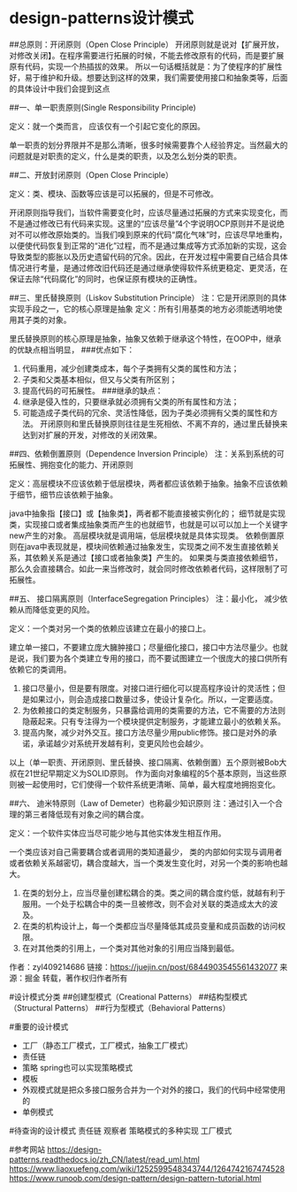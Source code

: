 # design-patterns设计模式

##总原则：开闭原则（Open Close Principle）
开闭原则就是说对【扩展开放，对修改关闭】。在程序需要进行拓展的时候，不能去修改原有的代码，而是要扩展原有代码，实现一个热插拔的效果。
所以一句话概括就是：为了使程序的扩展性好，易于维护和升级。想要达到这样的效果，我们需要使用接口和抽象类等，后面的具体设计中我们会提到这点

##一、单一职责原则(Single Responsibility Principle)

定义：就一个类而言， 应该仅有一个引起它变化的原因。

单一职责的划分界限并不是那么清晰，很多时候需要靠个人经验界定。当然最大的问题就是对职责的定义，什么是类的职责，以及怎么划分类的职责。

##二、开放封闭原则（Open Close Principle）

定义：类、模块、函数等应该是可以拓展的，但是不可修改。

开闭原则指导我们，当软件需要变化时，应该尽量通过拓展的方式来实现变化，而不是通过修改已有代码来实现。这里的“应该尽量”4个字说明OCP原则并不是说绝对不可以修改原始类的。当我们嗅到原来的代码“腐化气味”时，应该尽早地重构，以便使代码恢复到正常的“进化”过程，而不是通过集成等方式添加新的实现，这会导致类型的膨胀以及历史遗留代码的冗余。因此，在开发过程中需要自己结合具体情况进行考量，是通过修改旧代码还是通过继承使得软件系统更稳定、更灵活，在保证去除“代码腐化”的同时，也保证原有模块的正确性。

##三、里氏替换原则（Liskov Substitution Principle）
注：它是开闭原则的具体实现手段之一，它的核心原理是抽象
定义：所有引用基类的地方必须能透明地使用其子类的对象。

里氏替换原则的核心原理是抽象，抽象又依赖于继承这个特性，在OOP中，继承的优缺点相当明显，
###优点如下：
1. 代码重用，减少创建类成本，每个子类拥有父类的属性和方法；
2. 子类和父类基本相似，但又与父类有所区别；
3. 提高代码的可拓展性。
###继承的缺点：
1. 继承是侵入性的，只要继承就必须拥有父类的所有属性和方法；
2. 可能造成子类代码的冗余、灵活性降低，因为子类必须拥有父类的属性和方法。
开闭原则和里氏替换原则往往是生死相依、不离不弃的，通过里氏替换来达到对扩展的开发，对修改的关闭效果。

##四、依赖倒置原则（Dependence Inversion Principle）
注：关系到系统的可拓展性、拥抱变化的能力、开闭原则

定义：高层模块不应该依赖于低层模块，两者都应该依赖于抽象。抽象不应该依赖于细节，细节应该依赖于抽象。

java中抽象指【接口】或【抽象类】，两者都不能直接被实例化的；
细节就是实现类，实现接口或者集成抽象类而产生的也就细节，也就是可以可以加上一个关键字new产生的对象。
高层模块就是调用端，低层模块就是具体实现类。
依赖倒置原则在java中表现就是，模块间依赖通过抽象发生，实现类之间不发生直接依赖关系，其依赖关系是通过【接口或者抽象类】产生的。
如果类与类直接依赖细节，那么久会直接耦合。如此一来当修改时，就会同时修改依赖者代码，这样限制了可拓展性。

##五、 接口隔离原则（InterfaceSegregation Principles）
注：最小化， 减少依赖从而降低变更的风险。

定义：一个类对另一个类的依赖应该建立在最小的接口上。

建立单一接口，不要建立庞大臃肿接口；尽量细化接口，接口中方法尽量少。也就是说，我们要为各个类建立专用的接口，而不要试图建立一个很庞大的接口供所有依赖它的类调用。
1. 接口尽量小，但是要有限度。对接口进行细化可以提高程序设计的灵活性；但是如果过小，则会造成接口数量过多，使设计复杂化。所以，一定要适度。
2. 为依赖接口的类定制服务，只暴露给调用的类需要的方法，它不需要的方法则隐蔽起来。只有专注得为一个模块提供定制服务，才能建立最小的依赖关系。
3. 提高内聚，减少对外交互。接口方法尽量少用public修饰。接口是对外的承诺，承诺越少对系统开发越有利，变更风险也会越少。

以上（单一职责、开闭原则、里氏替换、接口隔离、依赖倒置）五个原则被Bob大叔在21世纪早期定义为SOLID原则。
作为面向对象编程的5个基本原则，当这些原则被一起使用时，它们使得一个软件系统更清晰、简单，最大程度地拥抱变化。

##六、 迪米特原则（Law of Demeter）也称最少知识原则
注：通过引入一个合理的第三者降低现有对象之间的耦合度。

定义：一个软件实体应当尽可能少地与其他实体发生相互作用。

一个类应该对自己需要耦合或者调用的类知道最少， 类的内部如何实现与调用者或者依赖关系越密切，耦合度越大，当一个类发生变化时，对另一个类的影响也越大。
1. 在类的划分上，应当尽量创建松耦合的类。类之间的耦合度约低，就越有利于服用。一个处于松耦合中的类一旦被修改，则不会对关联的类造成太大的波及。
2. 在类的机构设计上，每一个类都应当尽量降低其成员变量和成员函数的访问权限。
3. 在对其他类的引用上，一个类对其他对象的引用应当降到最低。

作者：zyl409214686
链接：https://juejin.cn/post/6844903545561432077
来源：掘金
转载，著作权归作者所有

#设计模式分类
##创建型模式（Creational Patterns）
##结构型模式（Structural Patterns）
##行为型模式（Behavioral Patterns）


#重要的设计模式
- 工厂（静态工厂模式，工厂模式，抽象工厂模式）
- 责任链
- 策略 spring也可以实现策略模式
- 模板
- 外观模式就是把众多接口服务合并为一个对外的接口，我们的代码中经常使用的
- 单例模式

#待查询的设计模式
责任链
观察者
策略模式的多种实现
工厂模式

#参考网站
https://design-patterns.readthedocs.io/zh_CN/latest/read_uml.html
https://www.liaoxuefeng.com/wiki/1252599548343744/1264742167474528
https://www.runoob.com/design-pattern/design-pattern-tutorial.html
